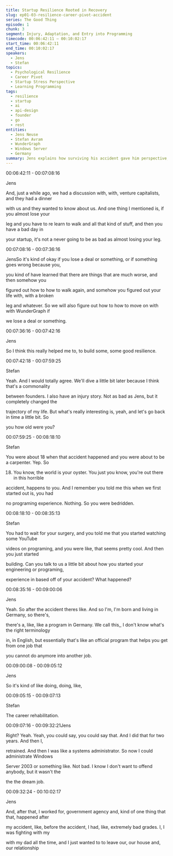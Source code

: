 ```yaml
---
title: Startup Resilience Rooted in Recovery
slug: ep01-03-resilience-career-pivot-accident
series: The Good Thing
episode: 1
chunk: 3
segment: Injury, Adaptation, and Entry into Programming
timecode: 00:06:42:11 – 00:10:02:17
start_time: 00:06:42:11
end_time: 00:10:02:17
speakers:
  - Jens
  - Stefan
topics:
  - Psychological Resilience
  - Career Pivot
  - Startup Stress Perspective
  - Learning Programming
tags:
  - resilience
  - startup
  - ai
  - api-design
  - founder
  - go
  - rest
entities:
  - Jens Neuse
  - Stefan Avram
  - WunderGraph
  - Windows Server
  - Germany
summary: Jens explains how surviving his accident gave him perspective, making startup stress and setbacks seem minor compared to rebuilding his life and learning to walk again. Stefan relates with his own injury story, leading Jens to describe how being bedridden during recovery sparked his interest in programming. With support from a German career rehabilitation program, Jens retrained in IT, starting as a Windows Server administrator before seeking more fulfilling work
---
```


00:06:42:11 - 00:07:08:16

Jens

And, just a while ago, we had a discussion with, with, venture capitalists, and they had a dinner

with us and they wanted to know about us. And one thing I mentioned is, if you almost lose your

leg and you have to re learn to walk and all that kind of stuff, and then you have a bad day in

your startup, it's not a never going to be as bad as almost losing your leg.

00:07:08:16 - 00:07:36:16

JensSo it's kind of okay if you lose a deal or something, or if something goes wrong because you,

you kind of have learned that there are things that are much worse, and then somehow you

figured out how to how to walk again, and somehow you figured out your life with, with a broken

leg and whatever. So we will also figure out how to how to move on with with WunderGraph if

we lose a deal or something.

00:07:36:16 - 00:07:42:16

Jens

So I think this really helped me to, to build some, some good resilience.

00:07:42:18 - 00:07:59:25

Stefan

Yeah. And I would totally agree. We'll dive a little bit later because I think that's a commonality

between founders. I also have an injury story. Not as bad as Jens, but it completely changed the

trajectory of my life. But what's really interesting is, yeah, and let's go back in time a little bit. So

you how old were you?

00:07:59:25 - 00:08:18:10

Stefan

You were about 18 when that accident happened and you were about to be a carpenter. Yep. So

18. You know, the world is your oyster. You just you know, you're out there in this horrible

accident, happens to you. And I remember you told me this when we first started out is, you had

no programing experience. Nothing. So you were bedridden.

00:08:18:10 - 00:08:35:13

Stefan

You had to wait for your surgery, and you told me that you started watching some YouTube

videos on programing, and you were like, that seems pretty cool. And then you just started

building. Can you talk to us a little bit about how you started your engineering or programing,

experience in based off of your accident? What happened?

00:08:35:16 - 00:09:00:06

Jens

Yeah. So after the accident theres like. And so I'm, I'm born and living in Germany, so there's,

there's a, like, like a program in Germany. We call this,, I don't know what's the right terminology

in, in English, but essentially that's like an official program that helps you get from one job that

you cannot do anymore into another job.

00:09:00:08 - 00:09:05:12

Jens

So it's kind of like doing, doing, like,

00:09:05:15 - 00:09:07:13

Stefan

The career rehabilitation.

00:09:07:16 - 00:09:32:21Jens

Right? Yeah. Yeah, you could say, you could say that. And I did that for two years. And then I,

retrained. And then I was like a systems administrator. So now I could administrate Windows

Server 2003 or something like. Not bad. I know I don't want to offend anybody, but it wasn't the

the the dream job.

00:09:32:24 - 00:10:02:17

Jens

And, after that, I worked for, government agency and, kind of one thing that that, happened after

my accident, like, before the accident, I had, like, extremely bad grades. I, I was fighting with my

with my dad all the time, and I just wanted to to leave our, our house and, our relationship

